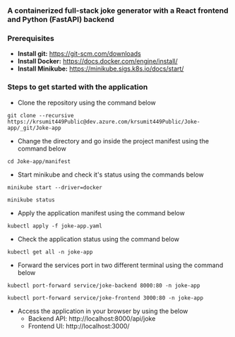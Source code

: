 ### A containerized full-stack joke generator with a React frontend and Python (FastAPI) backend

### Prerequisites
- **Install git:** https://git-scm.com/downloads
- **Install Docker:** https://docs.docker.com/engine/install/
- **Install Minikube:** https://minikube.sigs.k8s.io/docs/start/

### Steps to get started with the application

- Clone the repository using the command below
```
git clone --recursive https://krsumit449Public@dev.azure.com/krsumit449Public/Joke-app/_git/Joke-app
```
- Change the directory and go inside the project manifest using the command below
```
cd Joke-app/manifest
```
- Start minikube and check it's status using the commands below
```
minikube start --driver=docker
```
```
minikube status
```
- Apply the application manifest using the command below
```
kubectl apply -f joke-app.yaml
```
- Check the application status using the command below
```
kubectl get all -n joke-app
```
- Forward the services port in two different terminal using the command below
```
kubectl port-forward service/joke-backend 8000:80 -n joke-app
```
```
kubectl port-forward service/joke-frontend 3000:80 -n joke-app
```
- Access the application in your browser by using the below
    - Backend API: http://localhost:8000/api/joke
    - Frontend UI: http://localhost:3000/


